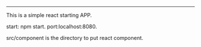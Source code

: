 ********
This is a simple react starting APP.

start: npm start.
port:localhost:8080.

src/component is the directory to put react component.

